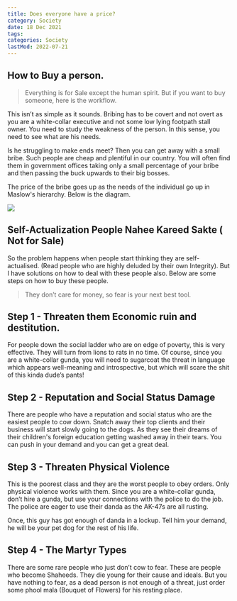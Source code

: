 ```yaml
---
title: Does everyone have a price?
category: Society
date: 18 Dec 2021
tags: 
categories: Society
lastMod: 2022-07-21
---
```

## How to Buy a person.
> Everything is for Sale except the human spirit. But if you want to buy someone, here is the workflow.

This isn’t as simple as it sounds. Bribing has to be covert and not overt as you are a white-collar executive and not some low lying footpath stall owner. You need to study the weakness of the person. In this sense, you need to see what are his needs.

Is he struggling to make ends meet? Then you can get away with a small bribe. Such people are cheap and plentiful in our country. You will often find them in government offices taking only a small percentage of your bribe and then passing the buck upwards to their big bosses.

The price of the bribe goes up as the needs of the individual go up in Maslow's hierarchy. Below is the diagram.

![](https://i.imgur.com/mdcb4ue_d.webp?maxwidth=760&fidelity=grand)

## Self-Actualization People Nahee Kareed Sakte ( Not for Sale)

So the problem happens when people start thinking they are self-actualised. (Read people who are highly deluded by their own Integrity). But I have solutions on how to deal with these people also. Below are some steps on how to buy these people. 

> They don’t care for money, so fear is your next best tool. 

## Step 1 - Threaten them Economic ruin and destitution. 

For people down the social ladder who are on edge of poverty, this is very effective. They will turn from lions to rats in no time. Of course, since you are a white-collar gunda, you will need to sugarcoat the threat in language which appears well-meaning and introspective, but which will scare the shit of this kinda dude’s pants! 

## Step 2 - Reputation and Social Status Damage

There are people who have a reputation and social status who are the easiest people to cow down. Snatch away their top clients and their business will start slowly going to the dogs. As they see their dreams of their children's foreign education getting washed away in their tears. You can push in your demand and you can get a great deal. 

## Step 3 - Threaten Physical Violence

This is the poorest class and they are the worst people to obey orders. Only physical violence works with them. Since you are a white-collar gunda, don’t hire a gunda, but use your connections with the police to do the job. The police are eager to use their danda as the AK-47s are all rusting. 

Once, this guy has got enough of danda in a lockup. Tell him your demand, he will be your pet dog for the rest of his life. 

## Step 4 - The Martyr Types 

There are some rare people who just don’t cow to fear. These are people who become Shaheeds. They die young for their cause and ideals. But you have nothing to fear, as a dead person is not enough of a threat, just order some phool mala  (Bouquet of Flowers) for his resting place.
